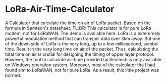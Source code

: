 # LoRa-Air-Time-Calculator

A Calculator that calculate the time on air of LoRa packet. Based on the formula in Semtech's
datasheet.
TL;DR: This calculator is for pure LoRa modem, not for LoRaWAN. The demo is avaliable here.
LoRa is a exteremely powerful modulation method that can transmit data over 3km away. But one
of the down side of LoRa is the very long, up to a few milliesecond, symbol time. Result in the very
long time on air of the packet. Thus, calculating the total time on air is crutial for designing the
timing of upper layer protocol. However, the tool to calculate air-time provided by Semtech is only
avaliable on Windows operation system. Moreover, most of the calculator tha I had found aim to
LoRaWAN, not for pure LoRa. As a result, this little project was borned.
